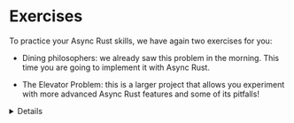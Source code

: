# Exercises

To practice your Async Rust skills, we have again two exercises for you:

* Dining philosophers: we already saw this problem in the morning. This time
  you are going to implement it with Async Rust.

* The Elevator Problem: this is a larger project that allows you experiment
  with more advanced Async Rust features and some of its pitfalls!

<details>

After looking at the exercises, you can look at the [solutions] provided.

[solutions]: solutions-afternoon.md

</details>
